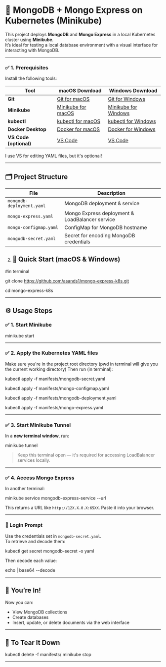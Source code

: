 # 🐳 MongoDB + Mongo Express on Kubernetes (Minikube)

This project deploys **MongoDB** and **Mongo Express** in a local Kubernetes cluster using **Minikube**.  
It’s ideal for testing a local database environment with a visual interface for interacting with MongoDB.

---




### ✅ 1. Prerequisites

Install the following tools:

| Tool             | macOS Download                                                                 | Windows Download                                                                  |
|------------------|----------------------------------------------------------------------------------|-----------------------------------------------------------------------------------|
| **Git**          | [Git for macOS](https://git-scm.com/download/mac)                               | [Git for Windows](https://git-scm.com/download/win)                               |
| **Minikube**     | [Minikube for macOS](https://minikube.sigs.k8s.io/docs/start/#macos)            | [Minikube for Windows](https://minikube.sigs.k8s.io/docs/start/#windows)         |
| **kubectl**      | [kubectl for macOS](https://kubernetes.io/docs/tasks/tools/install-kubectl-macos/) | [kubectl for Windows](https://kubernetes.io/docs/tasks/tools/install-kubectl-windows/) |
| **Docker Desktop** | [Docker for macOS](https://www.docker.com/products/docker-desktop/)           | [Docker for Windows](https://www.docker.com/products/docker-desktop/)            |
| **VS Code (optional)** | [VS Code](https://code.visualstudio.com/Download)                         | [VS Code](https://code.visualstudio.com/Download)                                 |

I use VS for editing YAML files, but it's optional!

---

## 🗂️ Project Structure

| File                      | Description                                        |
|---------------------------|----------------------------------------------------|
| `mongodb-deployment.yaml` | MongoDB deployment & service                       |
| `mongo-express.yaml`      | Mongo Express deployment & LoadBalancer service    |
| `mongo-configmap.yaml`    | ConfigMap for MongoDB hostname                     |
| `mongodb-secret.yaml`     | Secret for encoding MongoDB credentials            |


2. ## 🚀 Quick Start (macOS & Windows)

#in terminal

git clone https://github.com/asands1/mongo-express-k8s.git

cd mongo-express-k8s

---

## ⚙️ Usage Steps



### ✅ 1. Start Minikube

minikube start


---

### ✅ 2. Apply the Kubernetes YAML files
Make sure you're in the project root directory (pwd in terminal will give you the current working directory) Then run (in terminal):



kubectl apply -f manifests/mongodb-secret.yaml

kubectl apply -f manifests/mongo-configmap.yaml

kubectl apply -f manifests/mongodb-deployment.yaml

kubectl apply -f manifests/mongo-express.yaml


---

### ✅ 3. Start Minikube Tunnel
In a **new terminal window**, run:


minikube tunnel


> Keep this terminal open — it's required for accessing LoadBalancer services locally.

---

### ✅ 4. Access Mongo Express

In another terminal:


minikube service mongodb-express-service --url


This returns a URL like `http://12X.X.0.X:65XX`. Paste it into your browser.

---

### 🔐 Login Prompt

Use the credentials set in `mongodb-secret.yaml`.  
To retrieve and decode them:


kubectl get secret mongodb-secret -o yaml


Then decode each value:


echo <base64-value> | base64 --decode


---

## 🧪 You’re In!

Now you can:

- View MongoDB collections
- Create databases
- Insert, update, or delete documents via the web interface

---

## 🧼 To Tear It Down

kubectl delete -f manifests/
minikube stop


---



